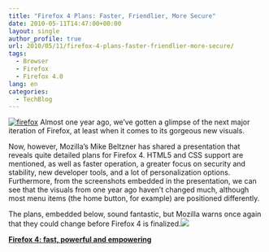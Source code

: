```yaml
---
title: "Firefox 4 Plans: Faster, Friendlier, More Secure"
date: 2010-05-11T14:47:00+00:00
layout: single
author_profile: true
url: 2010/05/11/firefox-4-plans-faster-friendlier-more-secure/
tags:
  - Browser
  - Firefox
  - Firefox 4.0
lang: en
categories: 
  - TechBlog
---
```

[![firefox](http://lh5.ggpht.com/_vaUVXcmC3OI/S-lnCXKKl4I/AAAAAAAACIw/_L-R7rXnn4w/firefox_thumb%5B2%5D.jpg?imgmax=800 "firefox")](http://lh6.ggpht.com/_vaUVXcmC3OI/S-lnAVT3bhI/AAAAAAAACIs/frLIkmO8fDw/s1600-h/firefox%5B4%5D.jpg) Almost one year ago, we’ve gotten a glimpse of the next major iteration of Firefox, at least when it comes to its gorgeous new visuals. 

Now, however, Mozilla’s Mike Beltzner has shared a presentation that reveals quite detailed plans for Firefox 4. HTML5 and CSS support are mentioned, as well as faster operation, a greater focus on security and stability, new developer tools, and a lot of personalization options. Furthermore, from the screenshots embedded in the presentation, we can see that the visuals from one year ago haven’t changed much, although most menu items (the home button, for example) are positioned differently. 

The plans, embedded below, sound fantastic, but Mozilla warns once again that they could change before Firefox 4 is finalized.![](http://counters.gigya.com/wildfire/IMP/CXNID=2000002.0NXC/bT*xJmx*PTEyNzM1ODY5NjIxMDEmcHQ9MTI3MzU4NzMxMTExNiZwPTEwMTkxJmQ9c3NfZW1iZWQmZz*yJm89ODYwZjNlMjc4ZmZm/NGYwNTlmN2MzM2Q*YmVkMGU4M2Umb2Y9MA==.gif) 

**[Firefox 4: fast, powerful and empowering](http://www.slideshare.net/beltzner/firefox-roadmap-2010-0510 "Firefox 4: fast, powerful and empowering")**